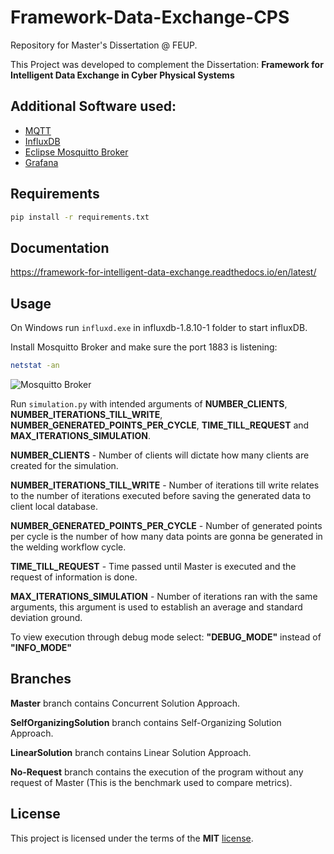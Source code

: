 # Framework-Data-Exchange-CPS
Repository for Master's Dissertation @ FEUP.

This Project was developed to complement the Dissertation: __Framework for Intelligent Data Exchange in Cyber Physical Systems__

## Additional Software used:
- [MQTT](https://mqtt.org/)
- [InfluxDB](https://www.influxdata.com/)
- [Eclipse Mosquitto Broker](https://mosquitto.org/)
- [Grafana](https://grafana.com/)

## Requirements

```sh
pip install -r requirements.txt
```

## Documentation

https://framework-for-intelligent-data-exchange.readthedocs.io/en/latest/

## Usage

On Windows run ```influxd.exe``` in influxdb-1.8.10-1 folder to start influxDB.

Install Mosquitto Broker and make sure the port 1883 is listening:

```sh
netstat -an
```

![Mosquitto Broker](https://i.imgur.com/l54VwwB.png)


Run ```simulation.py``` with intended arguments of __NUMBER_CLIENTS__, __NUMBER_ITERATIONS_TILL_WRITE__, __NUMBER_GENERATED_POINTS_PER_CYCLE__, __TIME_TILL_REQUEST__ and __MAX_ITERATIONS_SIMULATION__.

__NUMBER_CLIENTS__ - Number of clients will dictate how many clients are created for the simulation.

__NUMBER_ITERATIONS_TILL_WRITE__ - Number of iterations till write relates to the number of iterations executed before saving the generated data to client local database.

__NUMBER_GENERATED_POINTS_PER_CYCLE__ - Number of generated points per cycle is the number of how many data points are gonna be generated in the welding workflow cycle.

__TIME_TILL_REQUEST__ - Time passed until Master is executed and the request of information is done.

__MAX_ITERATIONS_SIMULATION__ - Number of iterations ran with the same arguments, this argument is used to establish an average and standard deviation ground.

To view execution through debug mode select: __"DEBUG_MODE"__ instead of __"INFO_MODE"__

## Branches

__Master__ branch contains Concurrent Solution Approach.

__SelfOrganizingSolution__ branch contains Self-Organizing Solution Approach.

__LinearSolution__ branch contains Linear Solution Approach.

__No-Request__ branch contains the execution of the program without any request of Master (This is the benchmark used to compare metrics).

## License

This project is licensed under the terms of the **MIT** [license](https://github.com/ampzord/Framework-Data-Exchange/blob/master/LICENSE).
